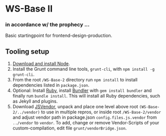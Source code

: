 # WS-Base II
### in accordance w/ the prophecy ...
Basic startingpoint for frontend-design-production.

## Tooling setup
1. [Download and install Node](https://nodejs.org/).
2. Install the Grunt command line tools, `grunt-cli`, with `npm install -g grunt-cli`.
3. From the root `/WS-Base-2` directory run `npm install` to install dependencies listed in `package.json`.
4. Optional: Install [Ruby](https://www.ruby-lang.org/en/documentation/installation/), install [Bundler](http://bundler.io/) with `gem install bundler` and finally run `bundle install`. This will install all Ruby dependencies, such as Jekyll and plugins.
5. Download [JSVendor](https://github.com/SirAnselot/JSVendor), unpack and place one level above root `(WS-Base-2/../vendor)` to use in multiple repros, or inside root `/WS-Base-2/vendor` and adjust vendor path in package.json `config.files.js.vendor` from `../vendor` to `vendor`. To add, change or remove Vendor-Scripts of your custom-compilation, edit file `grunt/vendorBridge.json`.
